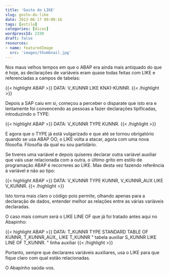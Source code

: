 ```yaml
---
title: 'Gosto do LIKE'
slug: gosto-do-like
date: 2013-06-17 09:00:16
tags: [estilo]
categories: [dicas]
wordpressId: 2330
draft: false
resources:
- name: featuredImage
  src: 'images/thumbnail.jpg'
---
```

Nos maus velhos tempos em que o ABAP era ainda mais antiquado do que é hoje, as declarações de variáveis eram quase todas feitas com LIKE e referenciadas a campos de tabelas:


{{< highlight ABAP >}}
DATA: V_KUNNR LIKE KNA1-KUNNR.
{{< /highlight >}}

<!--more-->

Depois a SAP caiu em si, começou a perceber o disparate que isto era e lentamente foi convencendo as pessoas a fazer declarações tipificadas, introduzindo o TYPE:


{{< highlight ABAP >}}
DATA: V_KUNNR TYPE KUNNR.
{{< /highlight >}}

E agora que o TYPE já está vulgarizado e que até se tornou obrigatório quando se usa ABAP OO, o LIKE volta a atacar, agora com uma nova filosofia. Filosofia da qual eu sou partidário.

Se tiveres uma variável e depois quiseres declarar outra variável auxiliar que vais usar relacionada com a outra, o último grito em estilo de programação ABAP é recorreres ao LIKE. Mas desta vez fazendo referência à variável e não ao tipo:


{{< highlight ABAP >}}
DATA: V_KUNNR TYPE KUNNR,
      V_KUNNR_AUX LIKE V_KUNNR.
{{< /highlight >}}

Isto torna mais claro o código pois permite, olhando apenas para a declaração de dados, entender melhor as relações entre as várias variáveis declaradas.

O caso mais comum será o LIKE LINE OF que já foi tratado antes aqui no Abapinho:


{{< highlight ABAP >}}
DATA: T_KUNNR TYPE STANDARD TABLE OF KUNNR,
      T_KUNNR_AUX_ LIKE T_KUNNR               " tabela auxiliar
      S_KUNNR LIKE LINE OF T_KUNNR.           " linha auxiliar
{{< /highlight >}}

Portanto, sempre que declarares variáveis auxiliares, usa o LIKE para que fique claro com qual estão relacionadas.

O Abapinho saúda-vos.
